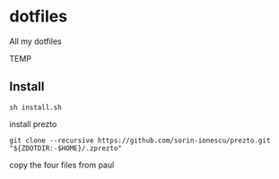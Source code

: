dotfiles
========

All my dotfiles


TEMP
## Install

```
sh install.sh
```

install prezto
```
git clone --recursive https://github.com/sorin-ionescu/prezto.git "${ZDOTDIR:-$HOME}/.zprezto"
```


copy the four files from paul
